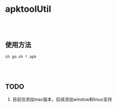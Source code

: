 # apktoolUtil


</br></br>
## 使用方法
```
sh go.sh *.apk
```


</br></br>
## TODO
1. 目前仅添加mac版本，后续添加window和linux支持
